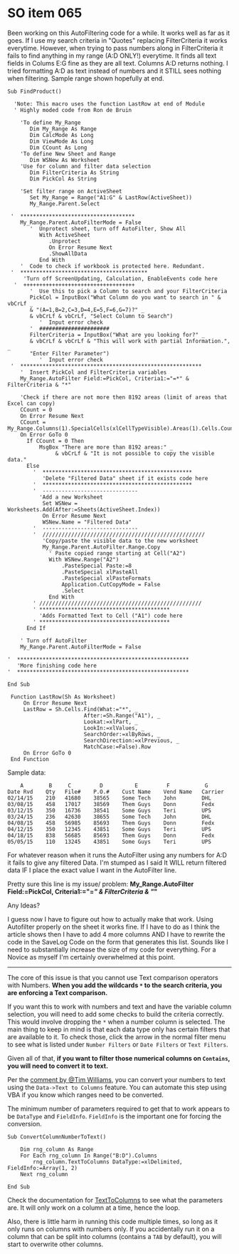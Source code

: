 # SO item 065
Been working on this AutoFiltering code for a while. It works well as far as it goes. If I use my search criteria in "Quotes" replacing FilterCriteria it works everytime. However, when trying to pass numbers along in FilterCriteria it fails to find anything in my range (A:D ONLY!) everytime. It finds all text fields in Colums E:G fine as they are all text. Columns A:D returns nothing. I tried formatting A:D as text instead of numbers and it STILL sees nothing when filtering. Sample range shown hopefully at end.

```
Sub FindProduct()

  'Note: This macro uses the function LastRow at end of Module
  ' Highly moded code from Ron de Bruin

    'To define My_Range
       Dim My_Range As Range
       Dim CalcMode As Long
       Dim ViewMode As Long
       Dim CCount As Long
    'To define New Sheet and Range
       Dim WSNew As Worksheet
    'Use for column and filter data selection
       Dim FilterCriteria As String
       Dim PickCol As String

    'Set filter range on ActiveSheet
       Set My_Range = Range("A1:G" & LastRow(ActiveSheet))
       My_Range.Parent.Select

 '  ************************************
    My_Range.Parent.AutoFilterMode = False
       '  Unprotect sheet, turn off AutoFilter, Show All
          With ActiveSheet
             .Unprotect
             On Error Resume Next
             .ShowAllData
          End With
    '  Code to check if workbook is protected here. Redundant.
 '  ****************************************
     'Turn off ScreenUpdating, Calculation, EnableEvents code here
  '  +++++++++++++++++++++++++++++++++++
       '  Use this to pick a Column to search and your FilterCriteria
       PickCol = InputBox("What Column do you want to search in " & vbCrLf _
       & "(A=1,B=2,C=3,D=4,E=5,F=6,G=7)?" _
       & vbCrLf & vbCrLf, "Select Column to Search")
          '  Input error check
       '  ######################
       FilterCriteria = InputBox("What are you looking for?" _
       & vbCrLf & vbCrLf & "This will work with partial Information.", _
       "Enter Filter Parameter")
          '  Input error check
 '  *********************************************************
    '  Insert PickCol and FilterCriteria variables
    My_Range.AutoFilter Field:=PickCol, Criteria1:="=*" & FilterCriteria & "*"

    'Check if there are not more then 8192 areas (limit of areas that Excel can copy)
    CCount = 0
    On Error Resume Next
    CCount = My_Range.Columns(1).SpecialCells(xlCellTypeVisible).Areas(1).Cells.Count
    On Error GoTo 0
      If CCount = 0 Then
          MsgBox "There are more than 8192 areas:" _
               & vbCrLf & "It is not possible to copy the visible data."
      Else
        '  ***********************************************
           'Delete "Filtered Data" sheet if it exists code here
        '  ***********************************************
        '  ------------------------------
          'Add a new Worksheet
           Set WSNew = Worksheets.Add(After:=Sheets(ActiveSheet.Index))
           On Error Resume Next
           WSNew.Name = "Filtered Data"
        '  ------------------------------
        '  ///////////////////////////////////////////////////
           'Copy/paste the visible data to the new worksheet
           My_Range.Parent.AutoFilter.Range.Copy
             ' Paste copied range starting at Cell("A2")
             With WSNew.Range("A2")
                 .PasteSpecial Paste:=8
                 .PasteSpecial xlPasteAll
                 .PasteSpecial xlPasteFormats
                 Application.CutCopyMode = False
                 .Select
             End With
        ' ///////////////////////////////////////////////////
        ' *****************************************
          'Adds Formatted Text to Cell ("A1") code here
        ' *****************************************
      End If

    ' Turn off AutoFilter
    My_Range.Parent.AutoFilterMode = False

'  ******************************************************
   'More finishing code here
'  ******************************************************

End Sub

 Function LastRow(Sh As Worksheet)
     On Error Resume Next
     LastRow = Sh.Cells.Find(What:="*", _
                        After:=Sh.Range("A1"), _
                        Lookat:=xlPart, _
                        LookIn:=xlValues, _
                        SearchOrder:=xlByRows, _
                        SearchDirection:=xlPrevious, _
                        MatchCase:=False).Row
     On Error GoTo 0
 End Function

```

Sample data:

```
    A        B     C         D          E         F           G
Date Rvd    Qty   File#    P.O.#    Cust Name    Vend Name   Carrier
02/14/15    210   41680    38565    Some Tech    John        DHL
03/08/15    458   17017    38569    Them Guys    Donn        Fedx
03/12/15    350   16736    38541    Some Guys    Teri        UPS
03/24/15    236   42630    38655    Some Tech    John        DHL
04/08/15    458   56985    85693    Them Guys    Donn        Fedx
04/12/15    350   12345    43851    Some Guys    Teri        UPS
04/18/15    838   56685    85693    Them Guys    Donn        Fedx
05/05/15    110   13245    43851    Some Guys    Teri        UPS

```

For whatever reason when it runs the AutoFilter using any numbers for A:D it fails to give any filtered Data. I'm stumped as I said It WILL return filtered data IF I place the exact value I want in the AutoFilter line.

Pretty sure this line is my issue/ problem: **My_Range.AutoFilter Field:=PickCol, Criteria1:="=_" & FilterCriteria & "_"**

Any Ideas?

I guess now I have to figure out how to actually make that work. Using Autofilter properly on the sheet it works fine. If I have to do as I think the article shows then I have to add 4 more columns AND I have to rewrite the code in the SaveLog Code on the form that generates this list. Sounds like I need to substantially increase the size of my code for everything. For a Novice as myself I'm certainly overwhelmed at this point.

----

The core of this issue is that you cannot use Text comparison operators with Numbers. **When you add the wildcards `*` to the search criteria, you are enforcing a Text comparison.**

If you want this to work with numbers and text and have the variable column selection, you will need to add some checks to build the criteria correctly. This would involve dropping the `*` when a number column is selected. The main thing to keep in mind is that each data type only has certain filters that are available to it. To check those, click the arrow in the normal filter menu to see what is listed under `Number Filters` or `Date Filters` or `Text Filters`.

Given all of that, **if you want to filter those numerical columns on `Contains`, you will need to convert it to text.**

Per the [comment by @Tim Williams](http://stackoverflow.com/questions/30520060/autofilter-not-seeing-numerical-data-in-filtered-view-multiple-values#comment49119082_30520060), you can convert your numbers to text using the `Data->Text to Columns` feature. You can automate this step using VBA if you know which ranges need to be converted.

The minimum number of parameters required to get that to work appears to be `DataType` and `FieldInfo`. `FieldInfo` is the important one for forcing the conversion.

```
Sub ConvertColumnNumberToText()

    Dim rng_column As Range
    For Each rng_column In Range("B:D").Columns
        rng_column.TextToColumns DataType:=xlDelimited, FieldInfo:=Array(1, 2)
    Next rng_column

End Sub

```

Check the documentation for [TextToColumns](https://msdn.microsoft.com/en-us/library/office/ff193593.aspx) to see what the parameters are. It will only work on a column at a time, hence the loop.

Also, there is little harm in running this code multiple times, so long as it only runs on columns with numbers only. If you accidentally run it on a column that can be split into columns (contains a `TAB` by default), you will start to overwrite other columns.
